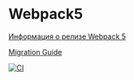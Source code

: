 # Webpack5

[Информация о релизе Webpack 5](https://webpack.js.org/blog/2020-10-10-webpack-5-release/)

[Migration Guide](https://webpack.js.org/migrate/5/)

[![CI](https://github.com/GreyRuler/env/actions/workflows/main.yml/badge.svg)](https://github.com/GreyRuler/env/actions/workflows/main.yml)
